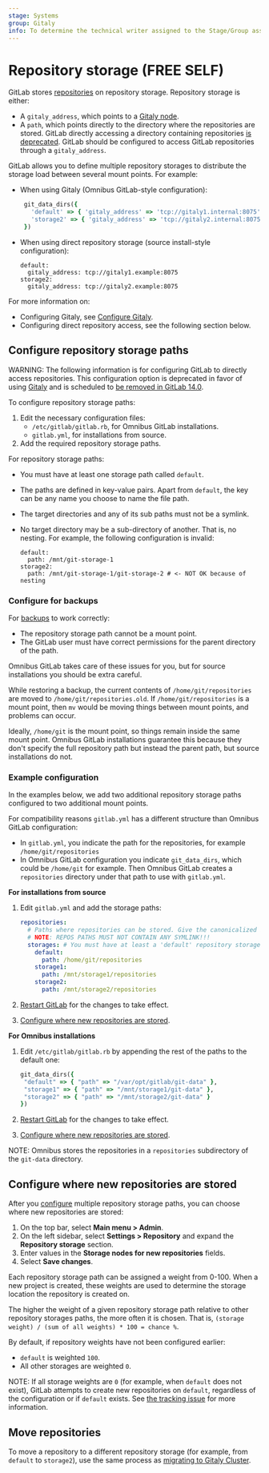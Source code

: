 ```yaml
---
stage: Systems
group: Gitaly
info: To determine the technical writer assigned to the Stage/Group associated with this page, see https://about.gitlab.com/handbook/product/ux/technical-writing/#assignments
---
```


# Repository storage **(FREE SELF)**

GitLab stores [repositories](../user/project/repository/index.md) on repository storage. Repository
storage is either:

- A `gitaly_address`, which points to a [Gitaly node](gitaly/index.md).
- A `path`, which points directly to the directory where the repositories are stored. GitLab
  directly accessing a directory containing repositories
  [is deprecated](https://gitlab.com/gitlab-org/gitaly/-/issues/1690).
  GitLab should be configured to access GitLab repositories through a `gitaly_address`.

GitLab allows you to define multiple repository storages to distribute the storage load between
several mount points. For example:

- When using Gitaly (Omnibus GitLab-style configuration):

  ```ruby
   git_data_dirs({
     'default' => { 'gitaly_address' => 'tcp://gitaly1.internal:8075' },
     'storage2' => { 'gitaly_address' => 'tcp://gitaly2.internal:8075' },
   })
   ```

- When using direct repository storage (source install-style configuration):

  ```plaintext
  default:
    gitaly_address: tcp://gitaly1.example:8075
  storage2:
    gitaly_address: tcp://gitaly2.example:8075
  ```

For more information on:

- Configuring Gitaly, see [Configure Gitaly](gitaly/index.md#configure-gitaly).
- Configuring direct repository access, see the following section below.

## Configure repository storage paths

WARNING:
The following information is for configuring GitLab to directly access repositories. This
configuration option is deprecated in favor of using [Gitaly](gitaly/index.md) and is scheduled to
[be removed in GitLab 14.0](https://gitlab.com/gitlab-org/gitaly/-/issues/1690).

To configure repository storage paths:

1. Edit the necessary configuration files:
   - `/etc/gitlab/gitlab.rb`, for Omnibus GitLab installations.
   - `gitlab.yml`, for installations from source.
1. Add the required repository storage paths.

For repository storage paths:

- You must have at least one storage path called `default`.
- The paths are defined in key-value pairs. Apart from `default`, the key can be any name you choose
  to name the file path.
- The target directories and any of its sub paths must not be a symlink.
- No target directory may be a sub-directory of another. That is, no nesting. For example, the
  following configuration is invalid:

  ```plaintext
  default:
    path: /mnt/git-storage-1
  storage2:
    path: /mnt/git-storage-1/git-storage-2 # <- NOT OK because of nesting
  ```

### Configure for backups

For [backups](../raketasks/backup_restore.md) to work correctly:

- The repository storage path cannot be a mount point.
- The GitLab user must have correct permissions for the parent directory of the path.

Omnibus GitLab takes care of these issues for you, but for source installations you should be extra
careful.

While restoring a backup, the current contents of `/home/git/repositories` are moved to
`/home/git/repositories.old`. If `/home/git/repositories` is a mount point, then `mv` would be
moving things between mount points, and problems can occur.

Ideally, `/home/git` is the mount point, so things remain inside the same mount point. Omnibus
GitLab installations guarantee this because they don't specify the full repository path but instead
the parent path, but source installations do not.

### Example configuration

In the examples below, we add two additional repository storage paths configured to two additional
mount points.

For compatibility reasons `gitlab.yml` has a different structure than Omnibus GitLab configuration:

- In `gitlab.yml`, you indicate the path for the repositories, for example `/home/git/repositories`
- In Omnibus GitLab configuration you indicate `git_data_dirs`, which could be `/home/git` for
  example. Then Omnibus GitLab creates a `repositories` directory under that path to use with
  `gitlab.yml`.

**For installations from source**

1. Edit `gitlab.yml` and add the storage paths:

   ```yaml
   repositories:
     # Paths where repositories can be stored. Give the canonicalized absolute pathname.
     # NOTE: REPOS PATHS MUST NOT CONTAIN ANY SYMLINK!!!
     storages: # You must have at least a 'default' repository storage path.
       default:
         path: /home/git/repositories
       storage1:
         path: /mnt/storage1/repositories
       storage2:
         path: /mnt/storage2/repositories
   ```

1. [Restart GitLab](restart_gitlab.md#installations-from-source) for the changes to take effect.

1. [Configure where new repositories are stored](#configure-where-new-repositories-are-stored).

**For Omnibus installations**

1. Edit `/etc/gitlab/gitlab.rb` by appending the rest of the paths to the default one:

   ```ruby
   git_data_dirs({
    "default" => { "path" => "/var/opt/gitlab/git-data" },
    "storage1" => { "path" => "/mnt/storage1/git-data" },
    "storage2" => { "path" => "/mnt/storage2/git-data" }
   })
   ```

1. [Restart GitLab](restart_gitlab.md#omnibus-gitlab-reconfigure) for the changes to take effect.

1. [Configure where new repositories are stored](#configure-where-new-repositories-are-stored).

NOTE:
Omnibus stores the repositories in a `repositories` subdirectory of the `git-data` directory.

## Configure where new repositories are stored

After you [configure](#configure-repository-storage-paths) multiple repository storage paths, you
can choose where new repositories are stored:

1. On the top bar, select **Main menu > Admin**.
1. On the left sidebar, select **Settings > Repository** and expand the **Repository storage**
   section.
1. Enter values in the **Storage nodes for new repositories** fields.
1. Select **Save changes**.

Each repository storage path can be assigned a weight from 0-100. When a new project is created,
these weights are used to determine the storage location the repository is created on.

The higher the weight of a given repository storage path relative to other repository storages
paths, the more often it is chosen. That is,
`(storage weight) / (sum of all weights) * 100 = chance %`.

By default, if repository weights have not been configured earlier:

- `default` is weighted `100`.
- All other storages are weighted `0`.

NOTE:
If all storage weights are `0` (for example, when `default` does not exist), GitLab attempts to
create new repositories on `default`, regardless of the configuration or if `default` exists.
See [the tracking issue](https://gitlab.com/gitlab-org/gitlab/-/issues/36175) for more information.

## Move repositories

To move a repository to a different repository storage (for example, from `default` to `storage2`), use the
same process as [migrating to Gitaly Cluster](gitaly/index.md#migrate-to-gitaly-cluster).
